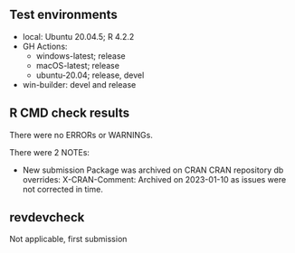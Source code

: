 ## Test environments

* local: Ubuntu 20.04.5; R 4.2.2
* GH Actions:
  - windows-latest; release
  - macOS-latest; release
  - ubuntu-20.04; release, devel
* win-builder: devel and release

## R CMD check results

There were no ERRORs or WARNINGs.

There were 2 NOTEs:

* New submission
  Package was archived on CRAN
  CRAN repository db overrides:
  X-CRAN-Comment: Archived on 2023-01-10 as issues were not corrected in time.

## revdevcheck

Not applicable, first submission
